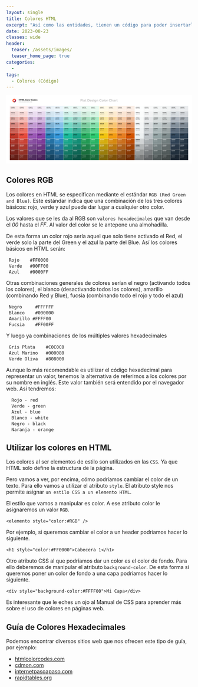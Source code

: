 ```yaml
---
layout: single
title: Colores HTML
excerpt: "Así como las entidades, tienen un código para poder insertarlas de forma eficaz, cada color también tiene su código, y aquí se describirá como se pueden insertar y que código corresponde a cada color"
date: 2023-08-23
classes: wide
header:
  teaser: /assets/images/
  teaser_home_page: true
categories:
  - 
tags:
  - Colores (Código)
---
```


<center>
    <img src='./../assets/images/Colores/Intro.png'>
</center>

## Colores RGB

Los colores en HTML se especifican mediante el estándar `RGB (Red Green and Blue)`. Este estándar indica que una combinación de los tres colores básicos: rojo, verde y azul puede dar lugar a cualquier otro color.

Los valores que se les da al RGB son `valores hexadecimales` que van desde el *00* hasta el *FF*. Al valor del color se le antepone una almohadilla.

De esta forma un color rojo sería aquel que solo tiene activado el Red, el verde solo la parte del Green y el azul la parte del Blue. Así los colores básicos en HTML serán:

```text
 Rojo    #FF0000
 Verde   #00FF00
 Azul    #0000FF
```

Otras combinaciones generales de colores serían el negro (activando todos los colores), el blanco (desactivando todos los colores), amarillo (combinando Red y Blue), fucsia (combinando todo el rojo y todo el azul)

```text
 Negro     #FFFFFF
 Blanco    #000000
 Amarillo #FFFF00
 Fucsia    #FF00FF
```

Y luego ya combinaciones de los múltiples valores hexadecimales

```text
 Gris Plata    #C0C0C0
 Azul Marino   #000080
 Verde Oliva   #808000
```

Aunque lo más recomendable es utilizar el código hexadecimal para representar un valor, tenemos la alternativa de referirnos a los colores por su nombre en inglés. Este valor también será entendido por el navegador web. Así tendremos:

```text
  Rojo - red
  Verde - green
  Azul - blue
  Blanco - white
  Negro - black
  Naranja - orange
```

## Utilizar los colores en HTML

Los colores al ser elementos de estilo son utilizados en las `CSS`. Ya que HTML solo define la estructura de la página.

Pero vamos a ver, por encima, cómo podríamos cambiar el color de un texto. Para ello vamos a utilizar el atributo `style`. El atributo style nos permite asignar `un estilo CSS a un elemento HTML`.

El estilo que vamos a manipular es color. A ese atributo color le asignaremos un valor `RGB`.

```text
<elemento style="color:#RGB" />
```

Por ejemplo, si queremos cambiar el color a un header podríamos hacer lo siguiente.

```text
<h1 style="color:#FF0000">Cabecera 1</h1>
```

Otro atributo CSS al que podríamos dar un color es el color de fondo. Para ello deberemos de manipular el atributo `background-color`. De esta forma si queremos poner un color de fondo a una capa podríamos hacer lo siguiente.

```text
<div style="background-color:#FFFF00">Mi Capa</div>
```

Es interesante que le eches un ojo al Manual de CSS para aprender más sobre el uso de colores en páginas web.

## Guía de Colores Hexadecimales

Podemos encontrar diversos sitios web que nos ofrecen este tipo de guía, por ejemplo:

* [htmlcolorcodes.com](https://htmlcolorcodes.com/es/)
* [cdmon.com](https://www.cdmon.com/es/apps/tabla-colores)
* [internetpasoapaso.com](https://internetpasoapaso.com/colores/)
* [rapidtables.org](https://www.rapidtables.org/web/color/RGB_Color.html)